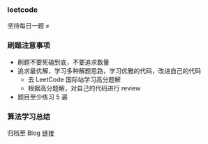 ### leetcode
坚持每日一题 ✊

### 刷题注意事项
* 刷题不要死磕到底，不要追求数量
* 追求最优解，学习多种解题思路，学习优雅的代码，改进自己的代码
  * 去 LeetCode 国际站学习高分题解
  * 根据高分题解，对自己的代码进行 review
* 题目至少练习 5 遍

### 算法学习总结
归档至 Blog [链接](https://www.liuhu.me/categories/%E7%AE%97%E6%B3%95/index.html) 
